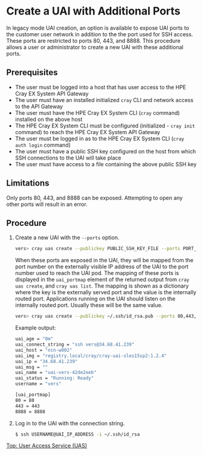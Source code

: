 # Create a UAI with Additional Ports

In legacy mode UAI creation, an option is available to expose UAI ports to the customer user network in addition to the the port used for SSH access. These ports are restricted to ports 80, 443, and 8888. This procedure allows a user or administrator to create a new UAI with these additional ports.

## Prerequisites

* The user must be logged into a host that has user access to the HPE Cray EX System API Gateway
* The user must have an installed initialized `cray` CLI and network access to the API Gateway
* The user must have the HPE Cray EX System CLI (`cray` command) installed on the above host
* The HPE Cray EX System CLI must be configured (initialized - `cray init` command) to reach the HPE Cray EX System API Gateway
* The user must be logged in as to the HPE Cray EX System CLI (`cray auth login` command)
* The user must have a public SSH key configured on the host from which SSH connections to the UAI will take place
* The user must have access to a file containing the above public SSH key

## Limitations

Only ports 80, 443, and 8888 can be exposed. Attempting to open any other ports will result in an error.

## Procedure

1. Create a new UAI with the `--ports` option.

    ```bash
    vers> cray uas create --publickey PUBLIC_SSH_KEY_FILE --ports PORT_LIST
    ```

    When these ports are exposed in the UAI, they will be mapped from the port number on the externally visible IP address of the UAI to the port number used to reach the UAI pod. The mapping of these ports is displayed in the `uai_portmap` element of the returned output from `cray uas create`, and `cray uas list`. The mapping is shown as a dictionary where the key is the externally served port and the value is the internally routed port. Applications running on the UAI should listen on the internally routed port. Usually these will be the same value.

    ```bash
    vers> cray uas create --publickey ~/.ssh/id_rsa.pub --ports 80,443,8888
    ```

    Example output:

    ```bash
    uai_age = "0m"
    uai_connect_string = "ssh vers@34.68.41.239"
    uai_host = "ncn-w002"
    uai_img = "registry.local/cray/cray-uai-sles15sp2:1.2.4"
    uai_ip = "34.68.41.239"
    uai_msg = ""
    uai_name = "uai-vers-42de2eeb"
    uai_status = "Running: Ready"
    username = "vers"

    [uai_portmap]
    80 = 80
    443 = 443
    8888 = 8888
    ```

2. Log in to the UAI with the connection string.

    ```bash
    $ ssh USERNAME@UAI_IP_ADDRESS -i ~/.ssh/id_rsa
    ```

[Top: User Access Service (UAS)](index.md)
